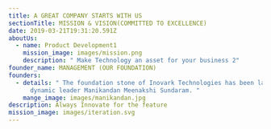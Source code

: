 ```yaml
---
title: A GREAT COMPANY STARTS WITH US
sectionTitle: MISSION & VISION(COMMITTED TO EXCELLENCE)
date: 2019-03-21T19:31:20.591Z
aboutUs:
  - name: Product Development1
    mission_image: images/mission.png
    description: " Make Technology an asset for your business 2"
founder_name: MANAGEMENT (OUR FOUNDATION)
founders:
  - details: " The foundation stone of Inovark Technologies has been laid by our
      dynamic leader Manikandan Meenakshi Sundaram. "
    mange_image: images/manikandan.jpg
description: Always Innovate for the feature
mission_image: images/iteration.svg
---
```

